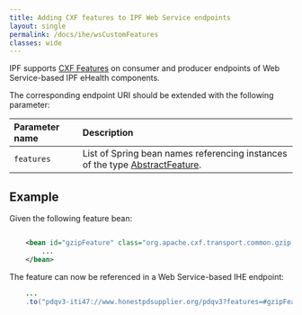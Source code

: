 ```yaml
---
title: Adding CXF features to IPF Web Service endpoints
layout: single
permalink: /docs/ihe/wsCustomFeatures
classes: wide
---
```



IPF supports [CXF Features](https://cxf.apache.org/docs/features.html) on consumer and producer endpoints of
Web Service-based IPF eHealth components.

The corresponding endpoint URI should be extended with the following parameter:

| Parameter name   | Description
|:-----------------|:---------------------------------------------
| `features`       | List of Spring bean names referencing instances of the type [AbstractFeature](https://cxf.apache.org/javadoc/latest/org/apache/cxf/feature/AbstractFeature.html).

## Example

Given the following feature bean:

```xml

    <bean id="gzipFeature" class="org.apache.cxf.transport.common.gzip.GZIPFeature">
        ...
    </bean>
```

The feature can now be referenced in a Web Service-based IHE endpoint:

```java
    ...
    .to("pdqv3-iti47://www.honestpdsupplier.org/pdqv3?features=#gzipFeature");
```